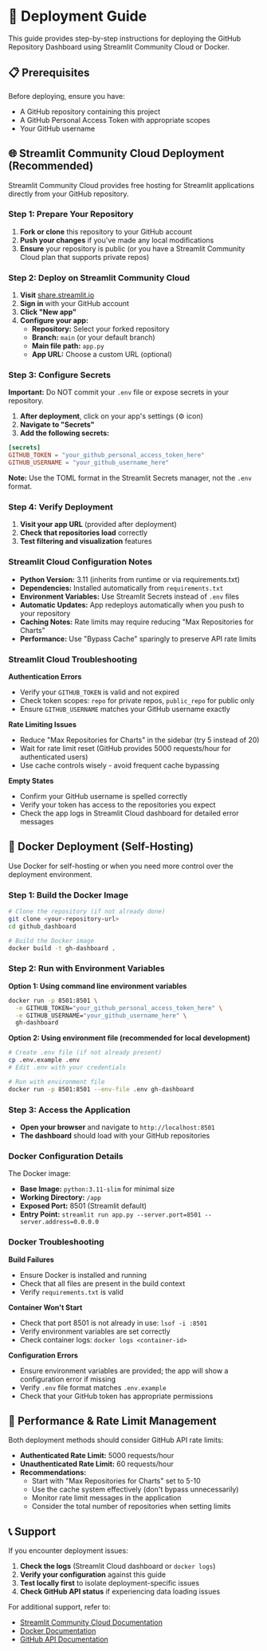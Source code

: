 # 🚢 Deployment Guide

This guide provides step-by-step instructions for deploying the GitHub Repository Dashboard using Streamlit Community Cloud or Docker.

## 📋 Prerequisites

Before deploying, ensure you have:
- A GitHub repository containing this project
- A GitHub Personal Access Token with appropriate scopes
- Your GitHub username

## 🌐 Streamlit Community Cloud Deployment (Recommended)

Streamlit Community Cloud provides free hosting for Streamlit applications directly from your GitHub repository.

### Step 1: Prepare Your Repository

1. **Fork or clone** this repository to your GitHub account
2. **Push your changes** if you've made any local modifications
3. **Ensure** your repository is public (or you have a Streamlit Community Cloud plan that supports private repos)

### Step 2: Deploy on Streamlit Community Cloud

1. **Visit** [share.streamlit.io](https://share.streamlit.io)
2. **Sign in** with your GitHub account
3. **Click "New app"**
4. **Configure your app:**
   - **Repository:** Select your forked repository
   - **Branch:** `main` (or your default branch)
   - **Main file path:** `app.py`
   - **App URL:** Choose a custom URL (optional)

### Step 3: Configure Secrets

**Important:** Do NOT commit your `.env` file or expose secrets in your repository.

1. **After deployment**, click on your app's settings (⚙️ icon)
2. **Navigate to "Secrets"**
3. **Add the following secrets:**

```toml
[secrets]
GITHUB_TOKEN = "your_github_personal_access_token_here"
GITHUB_USERNAME = "your_github_username_here"
```

**Note:** Use the TOML format in the Streamlit Secrets manager, not the `.env` format.

### Step 4: Verify Deployment

1. **Visit your app URL** (provided after deployment)
2. **Check that repositories load** correctly
3. **Test filtering and visualization** features

### Streamlit Cloud Configuration Notes

- **Python Version:** 3.11 (inherits from runtime or via requirements.txt)
- **Dependencies:** Installed automatically from `requirements.txt`
- **Environment Variables:** Use Streamlit Secrets instead of `.env` files
- **Automatic Updates:** App redeploys automatically when you push to your repository
- **Caching Notes:** Rate limits may require reducing "Max Repositories for Charts"
- **Performance:** Use "Bypass Cache" sparingly to preserve API rate limits

### Streamlit Cloud Troubleshooting

**Authentication Errors**
- Verify your `GITHUB_TOKEN` is valid and not expired
- Check token scopes: `repo` for private repos, `public_repo` for public only
- Ensure `GITHUB_USERNAME` matches your GitHub username exactly

**Rate Limiting Issues**
- Reduce "Max Repositories for Charts" in the sidebar (try 5 instead of 20)
- Wait for rate limit reset (GitHub provides 5000 requests/hour for authenticated users)
- Use cache controls wisely - avoid frequent cache bypassing

**Empty States**
- Confirm your GitHub username is spelled correctly
- Verify your token has access to the repositories you expect
- Check the app logs in Streamlit Cloud dashboard for detailed error messages

## 🐳 Docker Deployment (Self-Hosting)

Use Docker for self-hosting or when you need more control over the deployment environment.

### Step 1: Build the Docker Image

```bash
# Clone the repository (if not already done)
git clone <your-repository-url>
cd github_dashboard

# Build the Docker image
docker build -t gh-dashboard .
```

### Step 2: Run with Environment Variables

**Option 1: Using command line environment variables**
```bash
docker run -p 8501:8501 \
  -e GITHUB_TOKEN="your_github_personal_access_token_here" \
  -e GITHUB_USERNAME="your_github_username_here" \
  gh-dashboard
```

**Option 2: Using environment file (recommended for local development)**
```bash
# Create .env file (if not already present)
cp .env.example .env
# Edit .env with your credentials

# Run with environment file
docker run -p 8501:8501 --env-file .env gh-dashboard
```

### Step 3: Access the Application

- **Open your browser** and navigate to `http://localhost:8501`
- **The dashboard** should load with your GitHub repositories

### Docker Configuration Details

The Docker image:
- **Base Image:** `python:3.11-slim` for minimal size
- **Working Directory:** `/app`
- **Exposed Port:** 8501 (Streamlit default)
- **Entry Point:** `streamlit run app.py --server.port=8501 --server.address=0.0.0.0`

### Docker Troubleshooting

**Build Failures**
- Ensure Docker is installed and running
- Check that all files are present in the build context
- Verify `requirements.txt` is valid

**Container Won't Start**
- Check that port 8501 is not already in use: `lsof -i :8501`
- Verify environment variables are set correctly
- Check container logs: `docker logs <container-id>`

**Configuration Errors**
- Ensure environment variables are provided; the app will show a configuration error if missing
- Verify `.env` file format matches `.env.example`
- Check that your GitHub token has appropriate permissions

## 🔧 Performance & Rate Limit Management

Both deployment methods should consider GitHub API rate limits:

- **Authenticated Rate Limit:** 5000 requests/hour
- **Unauthenticated Rate Limit:** 60 requests/hour
- **Recommendations:**
  - Start with "Max Repositories for Charts" set to 5-10
  - Use the cache system effectively (don't bypass unnecessarily)
  - Monitor rate limit messages in the application
  - Consider the total number of repositories when setting limits

## 📞 Support

If you encounter deployment issues:

1. **Check the logs** (Streamlit Cloud dashboard or `docker logs`)
2. **Verify your configuration** against this guide  
3. **Test locally first** to isolate deployment-specific issues
4. **Check GitHub API status** if experiencing data loading issues

For additional support, refer to:
- [Streamlit Community Cloud Documentation](https://docs.streamlit.io/streamlit-community-cloud)
- [Docker Documentation](https://docs.docker.com/)
- [GitHub API Documentation](https://docs.github.com/en/rest)
